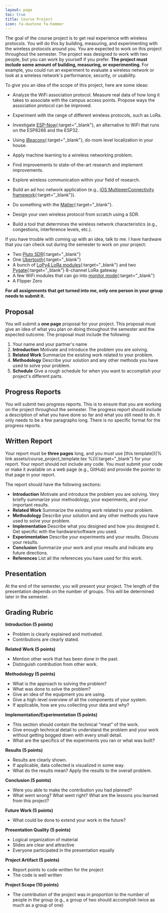```yaml
---
layout: page
toc: true
title: Course Project
icon: fa-duotone fa-hammer
---
```


The goal of the course project is to get real experience with wireless protocols. You will do this by building, measuring, and experimenting with the wireless protocols around you. You are expected to work on this project throughout the semester. The project was designed to work with two people, but you can work by yourself if you prefer. **The project must include some amount of building, measuring, or experimenting**. For example, you could run an experiment to evaluate a wireless network or look at a wireless network's performance, security, or usability.

To give you an idea of the scope of this project, here are some ideas:

- Analyze the WiFi association protocol. Measure real data of how long it takes to associate with the campus access points. Propose ways the association protocol can be improved.

- Experiment with the range of different wireless protocols, such as LoRa.

- Investigate [ESP-Now](https://www.espressif.com/en/products/software/esp-now/overview){:target="_blank"}, an alternative to WiFi that runs on the ESP8266 and the ESP32.

- Using [iBeacons](https://en.wikipedia.org/wiki/IBeacon){:target="_blank"}, do room level localization in your house.

- Apply machine learning to a wireless networking problem.

<!-- - Study at MAC address randomization and find and implement ways of defeating it. -->

- Find improvements to state-of-the-art research and implement improvements.

- Explore wireless communication within your field of research.

- Build an ad hoc network application (e.g., [iOS MultipeerConnectivity framework](https://developer.apple.com/documentation/multipeerconnectivity){:target="_blank"}).

- Do something with the [Matter](https://buildwithmatter.com){:target="_blank"}.

- Design your own wireless protocol from scratch using a SDR.

- Build a tool that determines the wireless network characteristics (e.g., congestions, interference levels, etc.).

If you have trouble with coming up with an idea, talk to me. I have hardware that you can check out during the semester to work on your project:

- Two [Pluto SDR](https://www.digikey.com/en/product-highlight/a/analog-devices/adalm-pluto){:target="_blank"}
- One [Ubertooth](https://greatscottgadgets.com/ubertoothone/){:target="_blank"}
- A bunch of [LoPy4 LoRa modules](https://pycom.io/product/lopy4/){:target="_blank"} and two [Pygate](https://pycom.io/product/pygate/){:target="_blank"} 8-channel LoRa gateway
- A few WiFi modules that can go into [monitor mode](https://en.wikipedia.org/wiki/Monitor_mode){:target="_blank"}
- A Flipper Zero

**For all assignments that get turned into me, only one person in your group needs to submit it.**

## Proposal
You will submit a **one page** proposal for your project. This proposal must give an idea of what you plan on doing throughout the semester and the expected outcome. The proposal must include the following:

1. Your name and your partner's name
2. **Introduction** Motivate and introduce the problem you are solving.
3. **Related Work** Summarize the existing work related to your problem.
4. **Methodology** Describe your solution and any other methods you have used to solve your problem.
5. **Schedule** Give a rough schedule for when you want to accomplish your project's different parts.

## Progress Reports
You will submit two progress reports. This is to ensure that you are working on the project throughout the semester. The progress report should include a description of what you have done so far and what you still need to do. It only needs to be a few paragraphs long. There is no specific format for the progress reports.

## Written Report
Your report must be **three pages** long, and you must use [this template]({% link assets/course_project_template.tex %}){:target="_blank"} for your report. Your report should not include any code. You must submit your code or make it available on a web page (e.g., GitHub) and provide the pointer to that page in your report.

The report should have the following sections:

- **Introduction** Motivate and introduce the problem you are solving. Very briefly summarize your methodology, your experiments, and your important results.
- **Related Work** Summarize the existing work related to your problem.
- **Methodology** Describe your solution and any other methods you have used to solve your problem.
- **Implementation** Describe what you designed and how you designed it. Get specific with the hardware/software you used.
- **Experimentation** Describe your experiments and your results. Discuss your results.
- **Conclusion** Summarize your work and your results and indicate any future directions.
- **References** List all the references you have used for this work.

## Presentation
At the end of the semester, you will present your project. The length of the presentation depends on the number of groups. This will be determined later in the semester.

## Grading Rubric

**Introduction (5 points)**
- Problem is clearly explained and motivated.
- Contributions are clearly stated.

**Related Work (5 points)**
- Mention other work that has been done in the past.
- Distinguish contribution from other work.

**Methodology (5 points)**
- What is the approach to solving the problem?
- What was done to solve the problem?
- Give an idea of the equipment you are using.
- Give a high-level overview of all the components of your system.
- If applicable, how are you collecting your data and why?

**Implementation/Experimentation (5 points)**
- This section should contain the technical “meat” of the work.
- Give enough technical detail to understand the problem and your work without getting bogged down with every small detail.
- What are the specifics of the experiments you ran or what was built?

**Results (5 points)**
- Results are clearly shown.
- If applicable, data collected is visualized in some way.
- What do the results mean? Apply the results to the overall problem.

**Conclusion (5 points)**
- Were you able to make the contribution you had planned?
- What went wrong? What went right? What are the lessons you learned from this project?

**Future Work (5 points)**
- What could be done to extend your work in the future?

**Presentation Quality (5 points)**
- Logical organization of material
- Slides are clear and attractive
- Everyone participated in the presentation equally

**Project Artifact (5 points)**
- Report points to code written for the project
- The code is well written

**Project Scope (10 points)**
- The contribution of the project was in proportion to the number of people in the group (e.g., a group of two should accomplish twice as much as a group of one)
